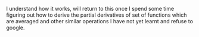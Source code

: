 I understand how it works, will return to this once I spend some time figuring out how to derive the partial derivatives of set of functions which are averaged and other similar operations I have not yet learnt and refuse to google.

